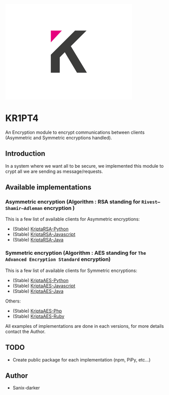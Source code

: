 ![logo](./images/logo.png)

# KR1PT4

An Encryption module to encrypt communications between clients (Asymmetric and Symmetric encryptions handled).

## Introduction

In a system where we want all to be secure, we implemented this module to crypt all we are sending as message/requests.

## Available  implementations

### Asymmetric encryption (Algorithm : RSA standing for `Rivest–Shamir–Adleman` encryption )

This is a few list of available clients for Asymmetric encryptions:

- (Stable) [KriptaRSA-Python](/Asymmetric/python)
- (Stable) [KriptaRSA-Javascript](/Asymmetric/Javascript)
- (Stable) [KriptaRSA-Java](/Asymmetric/java)

### Symmetric encryption (Algorithm : AES standing for `The Advanced Encryption Standard` encryption)

This is a few list of available clients for Symmetric encryptions:

- (Stable) [KriptaAES-Python](/Symmetric/python)
- (Stable) [KriptaAES-Javascript](/Symmetric/javascript)
- (Stable) [KriptaAES-Java](/Symmetric/java)

Others:

- (Stable) [KriptaAES-Php](/Symmetric/other_implementations/php)
- (Stable) [KriptaAES-Ruby](/Symmetric/other_implementations/ruby)

All examples of implementations are done in each versions, for more details contact the Author.


## TODO

- Create public package for each implementation (npm, PiPy, etc...)

## Author

- Sanix-darker